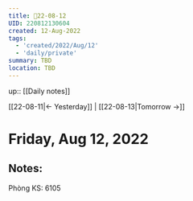 ```yaml
---
title: 📝22-08-12
UID: 220812130604
created: 12-Aug-2022
tags:
  - 'created/2022/Aug/12'
  - 'daily/private'
summary: TBD
location: TBD
---
```


up:: [[Daily notes]]

[[22-08-11|<- Yesterday]] | [[22-08-13|Tomorrow ->]]
# Friday, Aug 12, 2022

## Notes:
Phòng KS: 6105


